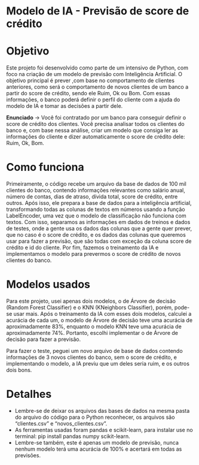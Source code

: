 # Modelo de IA - Previsão de score de crédito
 
# Objetivo

Este projeto foi desenvolvido como parte de um intensivo de Python, com foco na criação de um modelo de previsão com Inteligência Artificial. O objetivo principal é prever ,com base no comportamento de clientes anteriores, como será o comportamento de novos clientes de um banco a partir do score de crédito, sendo ele Ruim, Ok ou Bom. Com essas informações, o banco poderá definir o perfil do cliente com a ajuda do modelo de IA e tomar as decisões a partir dele.

**Enunciado** → Você foi contratado por um banco para conseguir definir o score de crédito dos clientes. Você precisa analisar todos os clientes do banco e, com base nessa análise, criar um modelo que consiga ler as informações do cliente e dizer automaticamente o score de crédito dele: Ruim, Ok, Bom.

# Como funciona

Primeiramente, o código recebe um arquivo da base de dados de 100 mil clientes do banco, contendo informações relevantes como salário anual, número de contas, dias de atraso, dívida total, score de crédito, entre outros. Após isso, ele prepara a base de dados para a inteligência artificial, transformando todas as colunas de textos em números usando a função LabelEncoder, uma vez que o modelo de classificação não funciona com textos. Com isso, separamos as informações em dados de treinos e dados de testes, onde a gente usa os dados das colunas que a gente quer prever, que no caso é o score de crédito, e os dados das colunas que queremos usar para fazer a previsão, que são todas com exceção da coluna score de crédito e id do cliente. Por fim, fazemos o treinamento da IA e implementamos o modelo para prevermos o score de crédito de novos clientes do banco.

# Modelos usados

Para este projeto, usei apenas dois modelos, o de Árvore de decisão (Random Forest Classifier) e o KNN (KNeighbors Classifier), porém, pode-se usar mais. Após o treinamento da IA com esses dois modelos, calculei a acurácia de cada um, o modelo de Árvore de decisão teve uma acurácia de aproximadamente 83%, enquanto o modelo KNN teve uma acurácia de aproximadamente 74%. Portanto, escolhi implementar o de Árvore de decisão para fazer a previsão.

Para fazer o teste, peguei um novo arquivo de base de dados contendo informações de 3 novos clientes do banco, sem o score de crédito, e implementando o modelo, a IA previu que um deles seria ruim, e os outros dois bons.

# Detalhes

- Lembre-se de deixar os arquivos das bases de dados na mesma pasta do arquivo do código para o Python reconhecer, os arquivos são “clientes.csv” e “novos_clientes.csv”.
- As ferramentas usadas foram pandas e scikit-learn, para instalar use no terminal: pip install pandas numpy scikit-learn.
- Lembre-se também, este é apenas um modelo de previsão, nunca nenhum modelo terá uma acurácia de 100% e acertará em todas as previsões.

